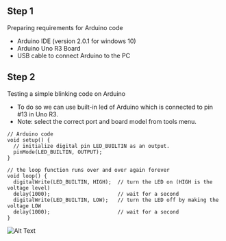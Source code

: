 ## Step 1
Preparing requirements for Arduino code
- Arduino IDE (version 2.0.1 for windows 10)
- Arduino Uno R3 Board
- USB cable to connect Arduino to the PC

## Step 2
Testing a simple blinking code on Arduino
- To do so we can use built-in led of Arduino which is connected to pin #13 in Uno R3. 
- Note: select the correct port and board model from tools menu.


```
// Arduino code
void setup() {
  // initialize digital pin LED_BUILTIN as an output.
  pinMode(LED_BUILTIN, OUTPUT);
}

// the loop function runs over and over again forever
void loop() {
  digitalWrite(LED_BUILTIN, HIGH);  // turn the LED on (HIGH is the voltage level)
  delay(1000);                      // wait for a second
  digitalWrite(LED_BUILTIN, LOW);   // turn the LED off by making the voltage LOW
  delay(1000);                      // wait for a second
}
```

![Alt Text](https://media.giphy.com/media/vFKqnCdLPNOKc/giphy.gif)


